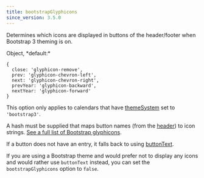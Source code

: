 ```yaml
---
title: bootstrapGlyphicons
since_version: 3.5.0
---
```


Determines which icons are displayed in buttons of the header/footer when Bootstrap 3 theming is on.

<div class='spec' markdown='1'>
Object, *default:*

```
{
  close: 'glyphicon-remove',
  prev: 'glyphicon-chevron-left',
  next: 'glyphicon-chevron-right',
  prevYear: 'glyphicon-backward',
  nextYear: 'glyphicon-forward'
}
```
</div>

This option only applies to calendars that have [themeSystem](themeSystem) set to `'bootstrap3'`.

A hash must be supplied that maps button names (from the [header](header)) to icon strings. [See a full list of Bootstrap glyphicons](https://getbootstrap.com/docs/3.3/components/#glyphicons).

If a button does not have an entry, it falls back to using [buttonText](buttonText).

If you are using a Bootstrap theme and would prefer not to display any icons and would rather use `buttonText` instead, you can set the `bootstrapGlyphicons` option to `false`.
